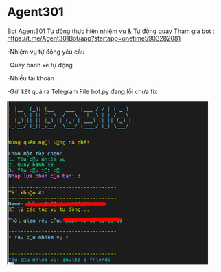# Agent301

Bot Agent301 Tự động thực hiện nhiệm vụ & Tự động quay
Tham gia bot : https://t.me/Agent301Bot/app?startapp=onetime5903282081

-Nhiệm vụ tự động yêu cầu

-Quay bánh xe tự động

-Nhiều tài khoản

-Gửi kết quả ra Telegram
File bot.py đang lỗi chưa fix

![](ao.png)